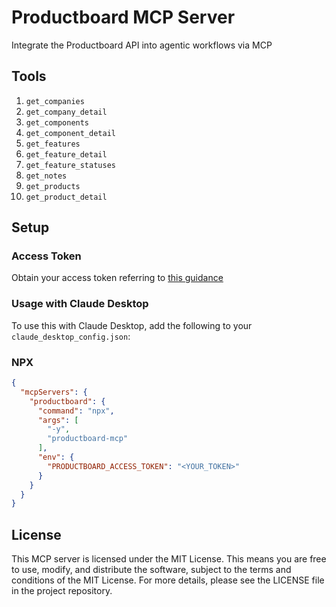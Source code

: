 # Productboard MCP Server

Integrate the Productboard API into agentic workflows via MCP


## Tools

1. `get_companies`
2. `get_company_detail`
3. `get_components`
4. `get_component_detail`
5. `get_features`
6. `get_feature_detail`
7. `get_feature_statuses`
8. `get_notes`
9. `get_products`
10. `get_product_detail`


## Setup

### Access Token
Obtain your access token referring to [this guidance](https://developer.productboard.com/reference/authentication#public-api-access-token)

### Usage with Claude Desktop
To use this with Claude Desktop, add the following to your `claude_desktop_config.json`:

### NPX

```json
{
  "mcpServers": {
    "productboard": {
      "command": "npx",
      "args": [
        "-y",
        "productboard-mcp"
      ],
      "env": {
        "PRODUCTBOARD_ACCESS_TOKEN": "<YOUR_TOKEN>"
      }
    }
  }
}
```

## License

This MCP server is licensed under the MIT License. This means you are free to use, modify, and distribute the software, subject to the terms and conditions of the MIT License. For more details, please see the LICENSE file in the project repository.